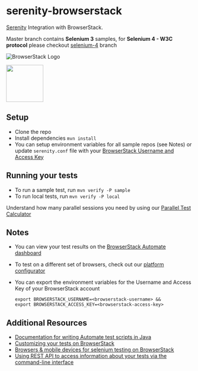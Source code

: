 # serenity-browserstack

[Serenity](http://www.thucydides.info/docs/serenity/) Integration with BrowserStack.

Master branch contains **Selenium 3** samples, for **Selenium 4 - W3C protocol** please checkout [selenium-4](https://github.com/browserstack/serenity-browserstack/tree/selenium-4) branch

![BrowserStack Logo](https://d98b8t1nnulk5.cloudfront.net/production/images/layout/logo-header.png?1469004780)

<img src="http://www.thucydides.info/docs/serenity/images/serenity-logo.png" height = "100">

## Setup
* Clone the repo
* Install dependencies `mvn install`
* You can setup environment variables for all sample repos (see Notes) or update `serenity.conf` file with your [BrowserStack Username and Access Key](https://www.browserstack.com/accounts/settings)

## Running your tests
- To run a sample test, run `mvn verify -P sample`
- To run local tests, run `mvn verify -P local`

 Understand how many parallel sessions you need by using our [Parallel Test Calculator](https://www.browserstack.com/automate/parallel-calculator?ref=github)

## Notes
* You can view your test results on the [BrowserStack Automate dashboard](https://www.browserstack.com/automate)
* To test on a different set of browsers, check out our [platform configurator](https://www.browserstack.com/automate/java#setting-os-and-browser)
* You can export the environment variables for the Username and Access Key of your BrowserStack account
  
  ```
  export BROWSERSTACK_USERNAME=<browserstack-username> &&
  export BROWSERSTACK_ACCESS_KEY=<browserstack-access-key>
  ```
  
## Additional Resources
* [Documentation for writing Automate test scripts in Java](https://www.browserstack.com/automate/java)
* [Customizing your tests on BrowserStack](https://www.browserstack.com/automate/capabilities)
* [Browsers & mobile devices for selenium testing on BrowserStack](https://www.browserstack.com/list-of-browsers-and-platforms?product=automate)
* [Using REST API to access information about your tests via the command-line interface](https://www.browserstack.com/automate/rest-api)

